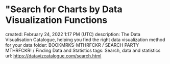 # "Search for Charts by Data Visualization Functions

created: February 24, 2022 1:17 PM (UTC)
description: The Data Visualisation Catalogue, helping you find the right data visualization method for your data
folder: BOOKMRKS-MTHRFCKR / SEARCH PARTY MTHRFCKR! / Finding Data and Statistics
tags: Search, data and statistics
url: https://datavizcatalogue.com/search.html